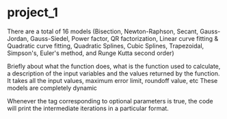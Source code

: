 # project_1
There are a total of 16 models (Bisection, Newton-Raphson, Secant, Gauss-Jordan, Gauss-Siedel, Power factor, QR factorization, Linear curve fitting & Quadratic curve fitting, Quadratic Splines, Cubic Splines, Trapezoidal, Simpson's, Euler's method, and Runge Kutta second order)

Briefly about what the function does, what is the function used to calculate, a description of the input variables and the values returned by the function. It takes all the input values, maximum error limit, roundoff value, etc These models are completely dynamic

Whenever the tag corresponding to optional parameters is true, the code will print the intermediate iterations in a particular format.

